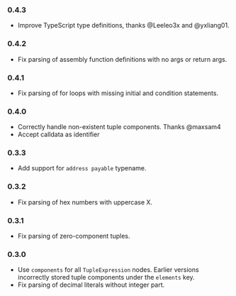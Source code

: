 ### 0.4.3

 * Improve TypeScript type definitions, thanks @Leeleo3x and @yxliang01.

### 0.4.2

 * Fix parsing of assembly function definitions with no args or return args.

### 0.4.1

 * Fix parsing of for loops with missing initial and condition statements.

### 0.4.0

 * Correctly handle non-existent tuple components. Thanks @maxsam4
 * Accept calldata as identifier

### 0.3.3

 * Add support for `address payable` typename.

### 0.3.2

 * Fix parsing of hex numbers with uppercase X.

### 0.3.1

 * Fix parsing of zero-component tuples.

### 0.3.0

 * Use `components` for all `TupleExpression` nodes. Earlier versions
   incorrectly stored tuple components under the `elements` key.
 * Fix parsing of decimal literals without integer part.
